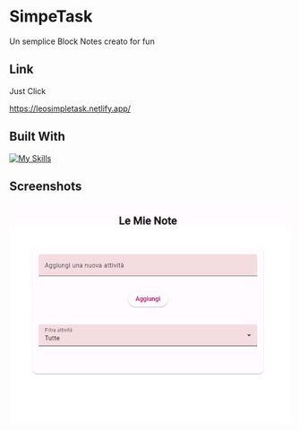 
# SimpeTask

Un semplice Block Notes creato for fun


## Link

Just Click

https://leosimpletask.netlify.app/

## Built With

[![My Skills](https://skillicons.dev/icons?i=angular,ts,html,css)](https://skillicons.dev)
## Screenshots

![App Screenshot](https://raw.githubusercontent.com/CiriLLeo/SimpleTask/main/src/assets/img/Logo.png)

